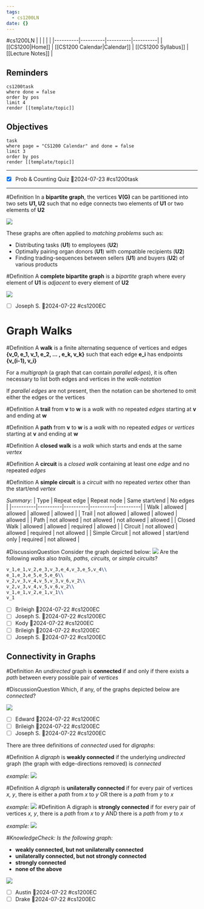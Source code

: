 ```yaml
---
tags:
  - cs1200LN
date: {}
---
```

#cs1200LN
|  |  |  |  |
|----------|----------|----------|----------|
| [[CS1200|Home]] | [[CS1200 Calendar|Calendar]] | [[CS1200 Syllabus]] | [[Lecture Notes]] |


## Reminders

```query
cs1200task
where done = false
order by pos
limit 4
render [[template/topic]]
```

## Objectives

```query
task
where page = "CS1200 Calendar" and done = false
limit 3
order by pos
render [[template/topic]]
```
---

* [x] Prob & Counting Quiz  📅2024-07-23 #cs1200task


---
#Definition In a **bipartite graph**, the vertices **V(G)** can be partitioned into two sets **U1, U2** such that no edge connects two elements of **U1** or two elements of **U2**

![](../img/exact_cover_graph.svg)


These graphs are often applied to _matching problems_ such as:
* Distributing tasks (**U1**) to employees (**U2**)
* Optimally pairing organ donors (**U1**) with compatible recipients (**U2**)
* Finding trading-sequences between sellers (**U1**) and buyers (**U2**) of various products

#Definition A **complete bipartite graph** is a _bipartite_ graph where every element of **U1** is _adjacent_ to every element of **U2**

![](../img/complete-bipartite-graph.png)

* [ ] Joseph S.  📅2024-07-22 #cs1200EC

# Graph Walks

#Definition A **walk** is a finite alternating sequence of vertices and edges **{v_0, e_1, v_1, e_2, ... , e_k, v_k}** such that each edge **e_i** has endpoints **{v_(i-1), v_i}**

For a _multigraph_ (a graph that can contain _parallel edges_), it is often necessary to list both edges and vertices in the _walk-notation_

If _parallel edges_ are not present, then the notation can be shortened to omit either the edges or the vertices

#Definition A **trail** from **v** to **w** is a _walk_ with no repeated _edges_ starting at **v** and ending at **w**

#Definition A **path** from **v** to **w** is a _walk_ with no repeated _edges_ or _vertices_ starting at **v** and ending at **w**

#Definition A **closed walk** is a _walk_ which starts and ends at the same _vertex_

#Definition A **circuit** is a _closed walk_ containing at least one _edge_ and no repeated _edges_

#Definition A **simple circuit** is a _circuit_ with no repeated _vertex_ other than the start/end _vertex_

_Summary:_
| Type | Repeat edge | Repeat node | Same start/end | No edges |
|----------|----------|----------|----------|----------|
| Walk | allowed | allowed | allowed | allowed |
| Trail | not allowed | allowed | allowed | allowed |
| Path | not allowed | not allowed | not allowed | allowed |
| Closed Walk | allowed | allowed | required | allowed |
| Circuit | not allowed | allowed | required | not allowed |
| Simple Circuit | not allowed | start/end only | required | not allowed |

#DiscussionQuestion Consider the graph depicted below:
![](../img/labeled-graph.png)
Are the following _walks_ also _trails, paths, circuits,_ or _simple circuits_?
```latex
v_1,e_1,v_2,e_3,v_3,e_4,v_3,e_5,v_4\\
e_1,e_3,e_5,e_5,e_6\\
v_2,v_3,v_4,v_5,v_3,v_6,v_2\\
v_2,v_3,v_4,v_5,v_6,v_2\\
v_1,e_1,v_2,e_1,v_1\\
v_1
```

* [ ] Brileigh  📅2024-07-22 #cs1200EC
* [ ] Joseph S.  📅2024-07-22 #cs1200EC
* [ ] Kody  📅2024-07-22 #cs1200EC
* [ ] Brileigh  📅2024-07-22 #cs1200EC
* [ ] Joseph S.  📅2024-07-22 #cs1200EC

## Connectivity in Graphs

#Definition An _undirected_ graph is **connected** if and only if there exists a _path_ between every possible pair of _vertices_

#DiscussionQuestion Which, if any, of the graphs depicted below are _connected_?

![](../img/connected-undirected-graphs.png)
* [ ] Edward  📅2024-07-22 #cs1200EC
* [ ] Brileigh  📅2024-07-22 #cs1200EC
* [ ] Joseph S.  📅2024-07-22 #cs1200EC

There are three definitions of _connected_ used for _digraphs_:

#Definition A _digraph_ is **weakly connected** if the underlying _undirected_ graph (the graph with edge-directions removed) is _connected_

_example:_
![](../img/weakly-connected-graph.png)

#Definition A _digraph_ is **unilaterally connected** if for every pair of vertices _x, y_, there is either a _path_ from _x_ to _y_ OR there is a _path_ from _y_ to _x_

_example:_
![](../img/unilaterally-connected-graph.png)
#Definition A digraph is **strongly connected** if for every pair of vertices _x, y_, there is a _path_ from _x_ to _y_ AND there is a _path_ from _y_ to _x_ 

_example:_
![](../img/strongly-connected-graph.png)

_#KnowledgeCheck: Is the following graph:_
* **weakly connected, but not unilaterally connected**
* **unilaterally connected, but not strongly connected**
* **strongly connected**
* **none of the above**

![](../img/connectivity-graph.png)

* [ ] Austin  📅2024-07-22 #cs1200EC
* [ ] Drake  📅2024-07-22 #cs1200EC
